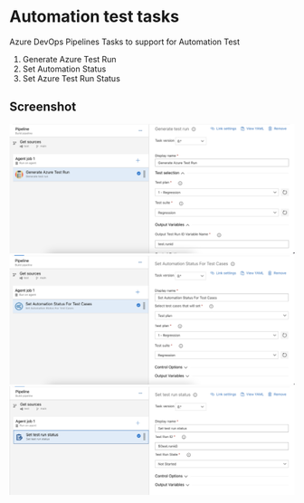 # Automation test tasks

Azure DevOps Pipelines Tasks to support for Automation Test

1. Generate Azure Test Run
2. Set Automation Status
3. Set Azure Test Run Status

## Screenshot

![Generate Azure Test Run](/images/GenerateAzureTestRun.png)
![Set Automation Status](/images/SetAutomationStatus.png)
![Set Azure Test Run Status](/images/SetAzureTestRunStatus.png)
